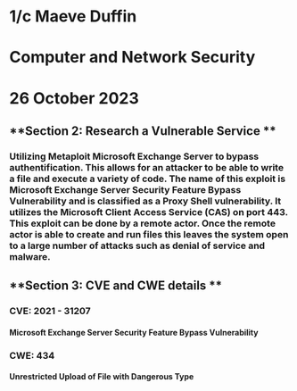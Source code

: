 # 1/c Maeve Duffin 
# Computer and Network Security 
# 26 October 2023

## **Section 2: Research a Vulnerable Service ** 
### Utilizing Metaploit Microsoft Exchange Server to bypass authentification. This allows for an attacker to be able to write a file and execute a variety of code. The name of this exploit is Microsoft Exchange Server Security Feature Bypass Vulnerability  and is classified as a Proxy Shell vulnerability. It utilizes the Microsoft Client Access Service (CAS) on port 443. This exploit can be done by a remote actor. Once the remote actor is able to create and run files this leaves the system open to a large number of attacks such as denial of service and malware. 



## **Section 3: CVE and CWE details **
### CVE: 2021 - 31207
#### Microsoft Exchange Server Security Feature Bypass Vulnerability 
### CWE: 434
#### Unrestricted Upload of File with Dangerous Type
